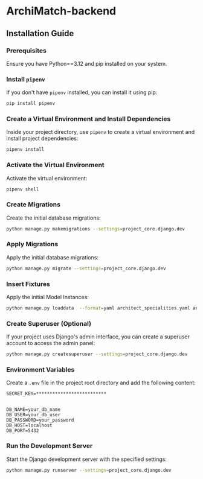 # ArchiMatch-backend

## Installation Guide

### Prerequisites

Ensure you have Python==3.12 and pip installed on your system.

### Install `pipenv`

If you don't have `pipenv` installed, you can install it using pip:

```sh
pip install pipenv
```

### Create a Virtual Environment and Install Dependencies

Inside your project directory, use `pipenv` to create a virtual environment and install project dependencies:

```sh
pipenv install
```

### Activate the Virtual Environment

Activate the virtual environment:

```sh
pipenv shell
```

### Create Migrations

Create the initial database migrations:

```sh
python manage.py makemigrations --settings=project_core.django.dev
```

### Apply Migrations

Apply the initial database migrations:

```sh
python manage.py migrate --settings=project_core.django.dev
```

### Insert Fixtures

Apply the initial Model Instances:

```sh
python manage.py loaddata  --format=yaml architect_specialities.yaml announcement_needs.yaml project_categories.yaml property_types.yaml work_types.yaml renovation_pieces.yaml architectural_styles.yaml project_extensions.yaml supplier_specialities.yaml
```

### Create Superuser (Optional)

If your project uses Django's admin interface, you can create a superuser account to access the admin panel:

```sh
python manage.py createsuperuser --settings=project_core.django.dev
```

### Environment Variables

Create a `.env` file in the project root directory and add the following content:

```env
SECRET_KEY=**************************


DB_NAME=your_db_name
DB_USER=your_db_user
DB_PASSWORD=your_password
DB_HOST=localhost
DB_PORT=5432
```

### Run the Development Server

Start the Django development server with the specified settings:

```sh
python manage.py runserver --settings=project_core.django.dev
```
